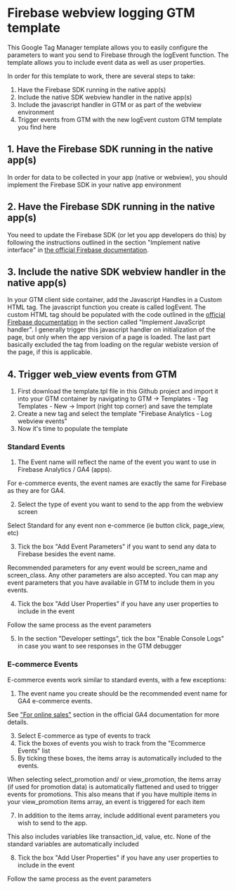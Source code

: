 # Firebase webview logging GTM template

This Google Tag Manager template allows you to easily configure the parameters to want you send to Firebase through the logEvent function.
The template allows you to include event data as well as user properties.

In order for this template to work, there are several steps to take:
1. Have the Firebase SDK running in the native app(s)
2. Include the native SDK webview handler in the native app(s)
3. Include the javascript handler in GTM or as part of the webview environment
4. Trigger events from GTM with the new logEvent custom GTM template you find here

## 1. Have the Firebase SDK running in the native app(s)

In order for data to be collected in your app (native or webview), you should implement the Firebase SDK in your native app environment

## 2. Have the Firebase SDK running in the native app(s)

You need to update the Firebase SDK (or let you app developers do this) by following the instructions outlined in the section "Implement native interface" in [the official Firebase documentation](https://firebase.google.com/docs/analytics/webview?platform=android#implement_native_interface).

## 3. Include the native SDK webview handler in the native app(s)

In your GTM client side container, add the Javascript Handles in a Custom HTML tag. The javascript function you create is called logEvent. The custom HTML tag should be populated with the code outlined in the [official Firebase documentation](https://firebase.google.com/docs/analytics/webview?platform=android#implement-javascript-handler) in the section called "Implement JavaScript handler". I generally trigger this javascript handler on initialization of the page, but only when the app version of a page is loaded. The last part basically excluded the tag from loading on the regular webiste version of the page, if this is applicable.

## 4. Trigger web_view events from GTM

1. First download the template.tpl file in this Github project and import it into your GTM container by navigating to GTM -> Templates - Tag Templates - New -> Import (right top corner) and save the template
2. Create a new tag and select the template "Firebase Analytics - Log webview events"
3. Now it's time to populate the template

### Standard Events

1. The Event name will reflect the name of the event you want to use in Firebase Analytics / GA4 (apps).

For e-commerce events, the event names are exactly the same for Firebase as they are for GA4.

2. Select the type of event you want to send to the app from the webview screen

Select Standard for any event non e-commerce (ie button click, page_view, etc)

3. Tick the box "Add Event Parameters" if you want to send any data to Firebase besides the event name.

Recommended parameters for any event would be screen_name and screen_class. Any other parameters are also accepted. You can map any event parameters that you have available in GTM to include them in you events.

4. Tick the box "Add User Properties" if you have any user properties to include in the event

Follow the same process as the event parameters

5. In the section "Developer settings", tick the box "Enable Console Logs" in case you want to see responses in the GTM debugger

### E-commerce Events

E-commerce events work similar to standard events, with a few exceptions:

1. The event name you create should be the recommended event name for GA4 e-commerce events.

See ["For online sales"](https://support.google.com/analytics/answer/9267735?hl=en) section in the official GA4 documentation for more details.

3. Select E-commerce as type of events to track
4. Tick the boxes of events you wish to track from the "Ecommerce Events" list
5. By ticking these boxes, the items array is automatically included to the events.

When selecting select_promotion and/ or view_promotion, the items array (if used for promotion data) is automatically flattened and used to trigger events for promotions. This also means that if you have multiple items in your view_promotion items array, an event is triggered for each item

7. In addition to the items array, include additional event parameters you wish to send to the app. 

This also includes variables like transaction_id, value, etc. None of the standard variables are automatically included

8. Tick the box "Add User Properties" if you have any user properties to include in the event

Follow the same process as the event parameters
